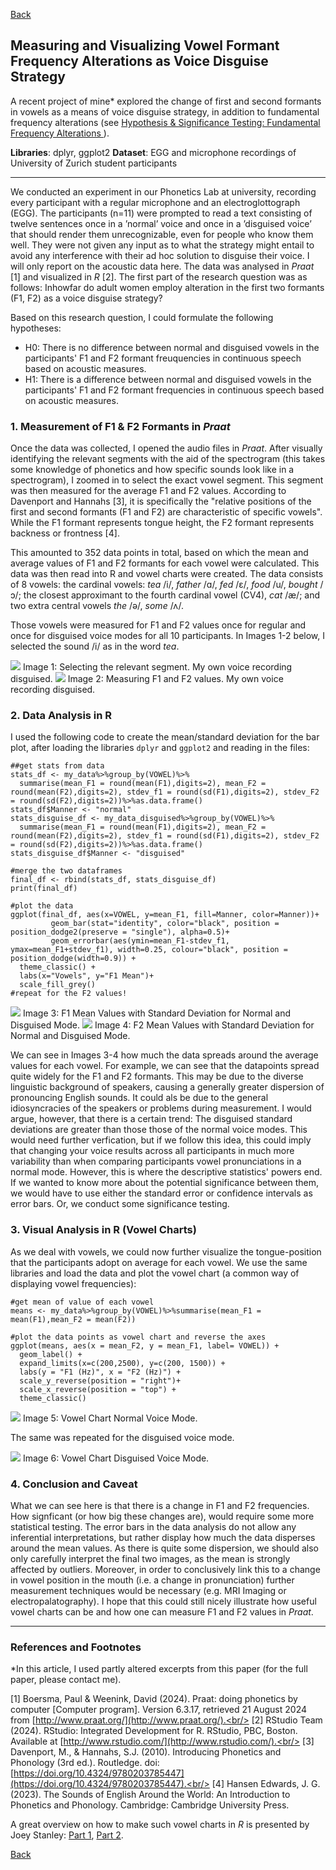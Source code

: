 [Back](https://ycvogt.github.io/my_portfolio/)

##  Measuring and Visualizing Vowel Formant Frequency Alterations as Voice Disguise Strategy

A recent project of mine* explored the change of first and second formants in vowels as a means of voice disguise strategy, in addition to fundamental frequency alterations (see [Hypothesis & Significance Testing: Fundamental Frequency Alterations ](/my_portfolio/posts/praat_vowels1_2.html)). 

**Libraries**: dplyr, ggplot2
**Dataset**: EGG and microphone recordings of University of Zurich student participants

---

We conducted an experiment in our Phonetics Lab at university, recording every participant with a regular microphone and an electroglottograph (EGG). The participants (n=11) were prompted to read a text consisting of twelve sentences once in a ’normal’ voice and once in a ’disguised voice’ that should render them unrecognizable, even for people who know them well. They were not given any input as to what the strategy might entail to avoid any interference with their ad hoc solution to disguise their voice. I will only report on the acoustic data here. The data was analysed in _Praat_ [1] and visualized in _R_ [2]. The first part of the research question was as follows: Inhowfar do adult women employ alteration in the first two formants (F1, F2) as a voice disguise strategy?

Based on this research question, I could formulate the following hypotheses:

* H0: There is no difference between normal and disguised vowels in the participants' F1 and F2 formant freuquencies in continuous speech based on acoustic measures.
* H1: There is a difference between normal and disguised vowels in the participants' F1 and F2 formant frequencies in continuous speech based on acoustic measures.

### 1. Measurement of F1 & F2 Formants in _Praat_

Once the data was collected, I opened the audio files in _Praat_. After visually identifying the relevant segments with the aid of the spectrogram (this takes some knowledge of phonetics and how specific sounds look like in a spectrogram), I zoomed in to select the exact vowel segment. This segment was then measured for the average F1 and F2 values. According to Davenport and Hannahs [3], it is specifically the "relative positions of the first and second formants (F1 and F2) are characteristic of specific vowels". While the F1 formant represents tongue height, the F2 formant represents backness or frontness [4].

This amounted to 352 data points in total, based on which the mean and average values of F1 and F2 formants for each vowel were calculated. This data was then read into R and vowel charts were created. The data consists of 8 vowels: the cardinal vowels: _tea_ /i/, _father_ /&#593;/, _fed_ /&#603;/, _food_ /u/, _bought_ /&#596;/; the closest approximant to the fourth cardinal vowel (CV4), _cat_ /&aelig;/; and two extra central vowels _the_ /&#601;/, _some_ /&#652;/.

Those vowels were measured for F1 and F2 values once for regular and once for disguised voice modes for all 10 participants. In Images 1-2 below, I selected the sound /i/ as in the word _tea_. 

<img src="images/praat/Praat.PNG">
Image 1: Selecting the relevant segment. My own voice recording disguised.

<img src="images/praat/Praat2.PNG">
Image 2: Measuring F1 and F2 values. My own voice recording disguised.

### 2. Data Analysis in R

I used the following code to create the mean/standard deviation for the bar plot, after loading the libraries ```dplyr``` and ```ggplot2``` and reading in the files:
```
##get stats from data
stats_df <- my_data%>%group_by(VOWEL)%>%
  summarise(mean_F1 = round(mean(F1),digits=2), mean_F2 = round(mean(F2),digits=2), stdev_f1 = round(sd(F1),digits=2), stdev_F2 = round(sd(F2),digits=2))%>%as.data.frame()
stats_df$Manner <- "normal"
stats_disguise_df <- my_data_disguised%>%group_by(VOWEL)%>%
  summarise(mean_F1 = round(mean(F1),digits=2), mean_F2 = round(mean(F2),digits=2), stdev_f1 = round(sd(F1),digits=2), stdev_F2 = round(sd(F2),digits=2))%>%as.data.frame()
stats_disguise_df$Manner <- "disguised"

#merge the two dataframes
final_df <- rbind(stats_df, stats_disguise_df)
print(final_df)

#plot the data
ggplot(final_df, aes(x=VOWEL, y=mean_F1, fill=Manner, color=Manner))+
         geom_bar(stat="identity", color="black", position = position_dodge2(preserve = "single"), alpha=0.5)+
         geom_errorbar(aes(ymin=mean_F1-stdev_f1, ymax=mean_F1+stdev_f1), width=0.25, colour="black", position = position_dodge(width=0.9)) +
  theme_classic() +
  labs(x="Vowels", y="F1 Mean")+ 
  scale_fill_grey()
#repeat for the F2 values!
```
<img src="images/praat/stat1.png">
Image 3: F1 Mean Values with Standard Deviation for Normal and Disguised Mode.

<img src="images/praat/stat2.png">
Image 4: F2 Mean Values with Standard Deviation for Normal and Disguised Mode.

We can see in Images 3-4 how much the data spreads around the average values for each vowel. For example, we can see that the datapoints spread quite widely for the F1 and F2 formants. This may be due to the diverse linguistic background of speakers, causing a generally greater dispersion of pronouncing English sounds. It could als be due to the general idiosyncracies of the speakers or problems during measurement. I would argue, however, that there is a certain trend: The disguised standard deviations are greater than those those of the normal voice modes. This would need further verfication, but if we follow this idea, this could imply that changing your voice results across all participants in much more variability than when comparing participants vowel pronunciations in a normal mode. However, this is where the descriptive statistics' powers end. If we wanted to know more about the potential significance between them, we would have to use either the standard error or confidence intervals as error bars. Or, we conduct some significance testing.

### 3. Visual Analysis in R (Vowel Charts)

As we deal with vowels, we could now further visualize the tongue-position that the participants adopt on average for each vowel. We use the same libraries and load the data and plot the vowel chart (a common way of displaying vowel frequencies):
```
#get mean of value of each vowel
means <- my_data%>%group_by(VOWEL)%>%summarise(mean_F1 = mean(F1),mean_F2 = mean(F2))

#plot the data points as vowel chart and reverse the axes
ggplot(means, aes(x = mean_F2, y = mean_F1, label= VOWEL)) + 
  geom_label() + 
  expand_limits(x=c(200,2500), y=c(200, 1500)) +
  labs(y = "F1 (Hz)", x = "F2 (Hz)") +
  scale_y_reverse(position = "right")+
  scale_x_reverse(position = "top") +
  theme_classic()
```

<img src="images/praat/R1.png">
Image 5: Vowel Chart Normal Voice Mode.

The same was repeated for the disguised voice mode.

<img src="images/praat/R2.png">
Image 6: Vowel Chart Disguised Voice Mode.

### 4. Conclusion and Caveat

What we can see here is that there is a change in F1 and F2 frequencies. How signficant (or how big these changes are), would require some more statistical testing. The error bars in the data analysis do not allow any inferential interpretations, but rather display how much the data disperses around the mean values. As there is quite some dispersion, we should also only carefully interpret the final two images, as the mean is strongly affected by outliers. Moreover, in order to conclusively link this to a change in vowel position in the mouth (i.e. a change in pronunciation) further measurement techniques would be necessary (e.g. MRI Imaging or electropalatography). I hope that this could still nicely illustrate how useful vowel charts can be and how one can measure F1 and F2 values in _Praat_.

---
### References and Footnotes

*In this article, I used partly altered excerpts from this paper (for the full paper, please contact me).

[1] Boersma, Paul & Weenink, David (2024). Praat: doing phonetics by computer [Computer program]. Version 6.3.17, retrieved 21 August 2024 from [http://www.praat.org/](http://www.praat.org/).<br/>
[2] RStudio Team (2024). RStudio: Integrated Development for R. RStudio, PBC, Boston. Available at [http://www.rstudio.com/](http://www.rstudio.com/).<br/>
[3] Davenport, M., & Hannahs, S.J. (2010). Introducing Phonetics and Phonology (3rd ed.). Routledge. doi: [https://doi.org/10.4324/9780203785447](https://doi.org/10.4324/9780203785447).<br/>
[4] Hansen Edwards, J. G. (2023). The Sounds of English Around the World: An Introduction to Phonetics and Phonology. Cambridge: Cambridge University Press.<br/>

A great overview on how to make such vowel charts in _R_ is presented by Joey Stanley: [Part 1](https://joeystanley.com/blog/making-vowel-plots-in-r-part-1/), [Part 2](https://joeystanley.com/blog/making-vowel-plots-in-r-part-2/).

[Back](https://ycvogt.github.io/my_portfolio/)
